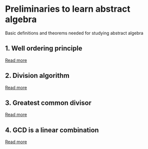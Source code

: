 # Preliminaries to learn abstract algebra

Basic definitions and theorems needed for studying abstract algebra

## 1. Well ordering principle

[Read more](./0001-well-ordering-principle.md)

## 2. Division algorithm

[Read more](./0002-division-algorithm.md)

## 3. Greatest common divisor

[Read more](./0003-greatest-common-divisor.md)

## 4. GCD is a linear combination

[Read more](./0004-gcd-is-a-linear-combination.md)